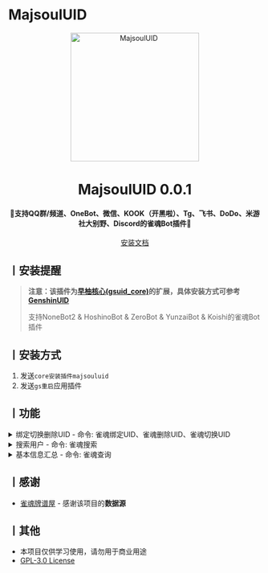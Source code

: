 # MajsoulUID

<p align="center">
  <a href="https://github.com/KimigaiiWuyi/MajsoulUID"><img src="https://s2.loli.net/2023/12/30/rlCy5gB6FROvEcM.png" width="256" height="256" alt="MajsoulUID"></a>
</p>
<h1 align = "center">MajsoulUID 0.0.1</h1>
<h4 align = "center">🚧支持QQ群/频道、OneBot、微信、KOOK（开黑啦）、Tg、飞书、DoDo、米游社大别野、Discord的雀魂Bot插件🚧</h4>
<div align = "center">
        <a href="http://docs.gsuid.gbots.work/#/" target="_blank">安装文档</a>
</div>



## 丨安装提醒

> **注意：该插件为[早柚核心(gsuid_core)](https://github.com/Genshin-bots/gsuid_core)的扩展，具体安装方式可参考[GenshinUID](https://github.com/KimigaiiWuyi/GenshinUID)**
>
> 支持NoneBot2 & HoshinoBot & ZeroBot & YunzaiBot & Koishi的雀魂Bot插件

## 丨安装方式
1. 发送`core安装插件majsouluid`
2. 发送`gs重启`应用插件

## 丨功能

<details><summary>绑定切换删除UID - 命令: 雀魂绑定UID、雀魂删除UID、雀魂切换UID</summary><p>
还没有图
</p></details>

<details><summary>搜索用户 - 命令: 雀魂搜索</summary><p>
还没有图
</p></details>

<details><summary>基本信息汇总 - 命令: 雀魂查询</summary><p>
<a><img src="https://s2.loli.net/2024/01/01/2duNwXGexjivtIT.jpg"></a>
</p></details>

## 丨感谢

- [雀魂牌谱屋](https://amae-koromo.sapk.ch/) - 感谢该项目的**数据源**

## 丨其他

+ 本项目仅供学习使用，请勿用于商业用途
+ [GPL-3.0 License](https://github.com/qwerdvd/StarRailUID/blob/master/LICENSE)

